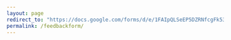 ```yaml
---
layout: page
redirect_to: "https://docs.google.com/forms/d/e/1FAIpQLSeEP5DZRNfcgFk53vkxpyt0oVTWlXfS0pT5E14VaDKmSFKv3g/viewform"
permalink: /feedbackform/
---
```


